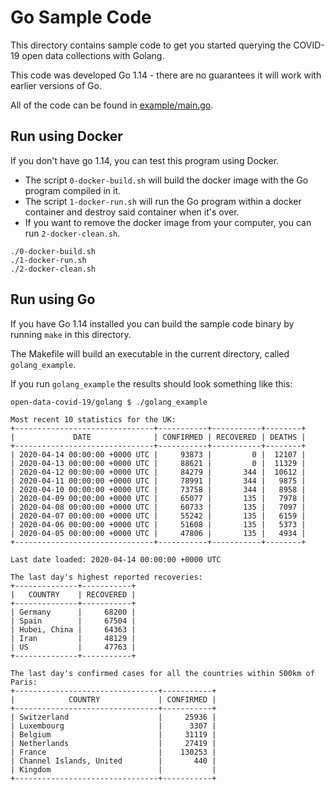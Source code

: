# Go Sample Code

This directory contains sample code to get you started querying the COVID-19 open data collections with Golang.

This code was developed Go 1.14 - there are no guarantees it will work with earlier versions of Go.

All of the code can be found in [example/main.go](example/main.go).

## Run using Docker

If you don't have go 1.14, you can test this program using Docker.

- The script `0-docker-build.sh` will build the docker image with the Go program compiled in it.
- The script `1-docker-run.sh` will run the Go program within a docker container and destroy said container when it's over.
- If you want to remove the docker image from your computer, you can run `2-docker-clean.sh`.

```shell script
./0-docker-build.sh
./1-docker-run.sh
./2-docker-clean.sh
```

## Run using Go

If you have Go 1.14 installed you can build the sample code binary by running `make` in this directory.

The Makefile will build an executable in the current directory, called `golang_example`.

If you run `golang_example` the results should look something like this:

```text
open-data-covid-19/golang $ ./golang_example

Most recent 10 statistics for the UK:
+-------------------------------+-----------+-----------+--------+
|             DATE              | CONFIRMED | RECOVERED | DEATHS |
+-------------------------------+-----------+-----------+--------+
| 2020-04-14 00:00:00 +0000 UTC |     93873 |         0 |  12107 |
| 2020-04-13 00:00:00 +0000 UTC |     88621 |         0 |  11329 |
| 2020-04-12 00:00:00 +0000 UTC |     84279 |       344 |  10612 |
| 2020-04-11 00:00:00 +0000 UTC |     78991 |       344 |   9875 |
| 2020-04-10 00:00:00 +0000 UTC |     73758 |       344 |   8958 |
| 2020-04-09 00:00:00 +0000 UTC |     65077 |       135 |   7978 |
| 2020-04-08 00:00:00 +0000 UTC |     60733 |       135 |   7097 |
| 2020-04-07 00:00:00 +0000 UTC |     55242 |       135 |   6159 |
| 2020-04-06 00:00:00 +0000 UTC |     51608 |       135 |   5373 |
| 2020-04-05 00:00:00 +0000 UTC |     47806 |       135 |   4934 |
+-------------------------------+-----------+-----------+--------+

Last date loaded: 2020-04-14 00:00:00 +0000 UTC

The last day's highest reported recoveries:
+--------------+-----------+
|   COUNTRY    | RECOVERED |
+--------------+-----------+
| Germany      |     68200 |
| Spain        |     67504 |
| Hubei, China |     64363 |
| Iran         |     48129 |
| US           |     47763 |
+--------------+-----------+

The last day's confirmed cases for all the countries within 500km of Paris:
+--------------------------------+-----------+
|            COUNTRY             | CONFIRMED |
+--------------------------------+-----------+
| Switzerland                    |     25936 |
| Luxembourg                     |      3307 |
| Belgium                        |     31119 |
| Netherlands                    |     27419 |
| France                         |    130253 |
| Channel Islands, United        |       440 |
| Kingdom                        |           |
+--------------------------------+-----------+
```
